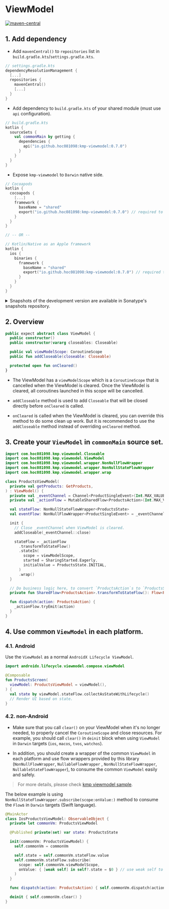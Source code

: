# ViewModel

[![maven-central](https://img.shields.io/maven-central/v/io.github.hoc081098/kmp-viewmodel)](https://search.maven.org/search?q=g:io.github.hoc081098%20kmp-viewmodel)

## 1. Add dependency

- Add `mavenCentral()` to `repositories` list in `build.gradle.kts`/`settings.gradle.kts`.

```kotlin
// settings.gradle.kts
dependencyResolutionManagement {
  [...]
  repositories {
    mavenCentral()
    [...]
  }
}
```

- Add dependency to `build.gradle.kts` of your shared module (must use `api` configuration).

```kotlin
// build.gradle.kts
kotlin {
  sourceSets {
    val commonMain by getting {
      dependencies {
        api("io.github.hoc081098:kmp-viewmodel:0.7.0")
      }
    }
  }
}
```

- Expose `kmp-viewmodel` to `Darwin` native side.

```kotlin
// Cocoapods
kotlin {
  cocoapods {
    [...]
    framework {
      baseName = "shared"
      export("io.github.hoc081098:kmp-viewmodel:0.7.0") // required to expose the classes to iOS.
    }
  }
}

// -- OR --

// Kotlin/Native as an Apple framework
kotlin {
  ios {
    binaries {
      framework {
        baseName = "shared"
        export("io.github.hoc081098:kmp-viewmodel:0.7.0") // required to expose the classes to iOS.
      }
    }
  }
}
```

<details>
<summary>Snapshots of the development version are available in Sonatype's snapshots repository.</summary>
<p>

```kotlin
// settings.gradle.kts
dependencyResolutionManagement {
  repositoriesMode.set(RepositoriesMode.PREFER_PROJECT)
  repositories {
    maven(url = "https://s01.oss.sonatype.org/content/repositories/snapshots/")
    [...]
  }
}

// build.gradle.kts
dependencies {
  api("io.github.hoc081098:kmp-viewmodel:0.7.1-SNAPSHOT")
}
```

</p>
</details>

## 2. Overview

```kotlin
public expect abstract class ViewModel {
  public constructor()
  public constructor(vararg closeables: Closeable)

  public val viewModelScope: CoroutineScope
  public fun addCloseable(closeable: Closeable)

  protected open fun onCleared()
}
```

- The ViewModel has a `viewModelScope` which is a `CoroutineScope` that is cancelled when the
  ViewModel
  is cleared. Once the ViewModel is cleared, all coroutines launched in this scope will be
  cancelled.

- `addCloseable` method is used to add `Closeable` that will be closed directly before `onCleared`
  is called.

- `onCleared` is called when the ViewModel is cleared, you can override this method to do some clean
  up work.
  But it is recommended to use the `addCloseable` method instead of overriding `onCleared` method.


## 3. Create your `ViewModel` in `commonMain` source set.

```kotlin
import com.hoc081098.kmp.viewmodel.Closeable
import com.hoc081098.kmp.viewmodel.ViewModel
import com.hoc081098.kmp.viewmodel.wrapper.NonNullFlowWrapper
import com.hoc081098.kmp.viewmodel.wrapper.NonNullStateFlowWrapper
import com.hoc081098.kmp.viewmodel.wrapper.wrap

class ProductsViewModel(
  private val getProducts: GetProducts,
) : ViewModel() {
  private val _eventChannel = Channel<ProductSingleEvent>(Int.MAX_VALUE)
  private val _actionFlow = MutableSharedFlow<ProductsAction>(Int.MAX_VALUE)

  val stateFlow: NonNullStateFlowWrapper<ProductsState>
  val eventFlow: NonNullFlowWrapper<ProductSingleEvent> = _eventChannel.receiveAsFlow().wrap()

  init {
    // Close _eventChannel when ViewModel is cleared.
    addCloseable(_eventChannel::close)

    stateFlow = _actionFlow
      .transformToStateFlow()
      .stateIn(
        scope = viewModelScope,
        started = SharingStarted.Eagerly,
        initialValue = ProductsState.INITIAL,
      )
      .wrap()
  }

  // Do business logic here, to convert `ProductsAction`s to `ProductsState`s.
  private fun SharedFlow<ProductsAction>.transformToStateFlow(): Flow<ProductsState> = TODO()

  fun dispatch(action: ProductsAction) {
    _actionFlow.tryEmit(action)
  }
}
```

## 4. Use common `ViewModel` in each platform.

### 4.1. Android

Use the `ViewModel` as a normal `AndroidX Lifecycle ViewModel`.

```kotlin
import androidx.lifecycle.viewmodel.compose.viewModel

@Composable
fun ProductsScreen(
  viewModel: ProductsViewModel = viewModel(),
) {
  val state by viewModel.stateFlow.collectAsStateWithLifecycle()
  // Render UI based on state.
}
```

### 4.2. non-Android

- Make sure that you call `clear()` on your ViewModel when it's no longer needed,
  to properly cancel the `CoroutineScope` and close resources.
  For example, you should call `clear()` in `deinit` block when using `ViewModel` in `Darwin`
  targets (`ios`, `macos`, `tvos`, `watchos`).

- In addition, you should create a wrapper of the common `ViewModel` in each platform and use
  flow wrappers provided by this library (`NonNullFlowWrapper`, `NullableFlowWrapper`
  , `NonNullStateFlowWrapper`, `NullableStateFlowWrapper`), to consume
  the common `ViewModel` easily and safely.

> For more details, please
> check [kmp viewmodel sample](https://github.com/hoc081098/kmp-viewmodel/tree/master/sample).

The below example is using `NonNullStateFlowWrapper.subscribe(scope:onValue:)` method
to consume the `Flow`s in `Darwin` targets (Swift language).

```Swift
@MainActor
class IosProductsViewModel: ObservableObject {
  private let commonVm: ProductsViewModel

  @Published private(set) var state: ProductsState

  init(commonVm: ProductsViewModel) {
    self.commonVm = commonVm

    self.state = self.commonVm.stateFlow.value
    self.commonVm.stateFlow.subscribe(
      scope: self.commonVm.viewModelScope,
      onValue: { [weak self] in self?.state = $0 } // use weak self to avoid retain cycle.
    )
  }

  func dispatch(action: ProductsAction) { self.commonVm.dispatch(action: action) }

  deinit { self.commonVm.clear() }
}
```
